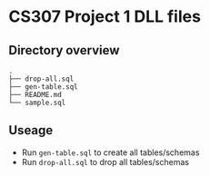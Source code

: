 # CS307 Project 1 DLL files

## Directory overview

```text
.
├── drop-all.sql
├── gen-table.sql
├── README.md
└── sample.sql
```

## Useage

- Run `gen-table.sql` to create all tables/schemas
- Run `drop-all.sql` to drop all tables/schemas


